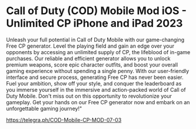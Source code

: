 # Call of Duty (COD) Mobile Mod iOS - Unlimited CP iPhone and iPad 2023

Unleash your full potential in Call of Duty Mobile with our game-changing Free CP generator. Level the playing field and gain an edge over your opponents by accessing an unlimited supply of CP, the lifeblood of in-game purchases. Our reliable and efficient generator allows you to unlock premium weapons, score epic character outfits, and boost your overall gaming experience without spending a single penny. With our user-friendly interface and secure process, generating Free CP has never been easier. Fuel your ambition, show off your style, and conquer the leaderboard as you immerse yourself in the immersive and action-packed world of Call of Duty Mobile. Don't miss out on this opportunity to revolutionize your gameplay. Get your hands on our Free CP generator now and embark on an unforgettable gaming journey!"

https://telegra.ph/COD-Mobile-CP-MOD-07-03

